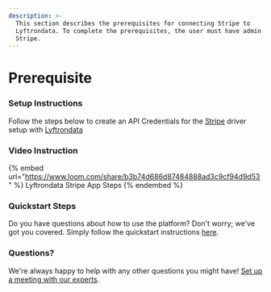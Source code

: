 ```yaml
---
description: >-
  This section describes the prerequisites for connecting Stripe to
  Lyftrondata. To complete the prerequisites, the user must have admin access to
  Stripe.
---
```


# Prerequisite

<mark style="color:blue;"></mark>

### Setup Instructions

Follow the steps below to create an API Credentials for the [Stripe](https://www.lyftrondata.com/integration/commerce-analytics/stripe/) driver setup with [Lyftrondata](https://www.lyftrondata.com)

### Video Instruction

{% embed url="https://www.loom.com/share/b3b74d686d87484888ad3c9cf94d9d53" %}
Lyftrondata Stripe App Steps
{% endembed %}

### Quickstart Steps

Do you have questions about how to use the platform? Don't worry; we've got you covered. Simply follow the quickstart instructions [here](README.md).

### Questions? <a href="#questions" id="questions"></a>

We're always happy to help with any other questions you might have! [Set up a meeting with our experts](https://www.lyftrondata.com/book-a-meeting/).


